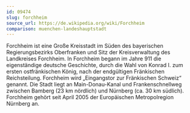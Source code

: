 ```yaml
---
id: 09474
slug: forchheim
source_url: https://de.wikipedia.org/wiki/Forchheim
comparison: muenchen-landeshauptstadt
---
```


Forchheim ist eine Große Kreisstadt im Süden des bayerischen Regierungsbezirks Oberfranken und Sitz der Kreisverwaltung des Landkreises Forchheim. In Forchheim begann im Jahre 911 die eigenständige deutsche Geschichte, durch die Wahl von Konrad I. zum ersten ostfränkischen König, nach der endgültigen Fränkischen Reichsteilung. Forchheim wird „Eingangstor zur Fränkischen Schweiz“ genannt. Die Stadt liegt an Main-Donau-Kanal und Frankenschnellweg zwischen Bamberg (23 km nördlich) und Nürnberg (ca. 30 km südlich). Forchheim gehört seit April 2005 der Europäischen Metropolregion Nürnberg an.
